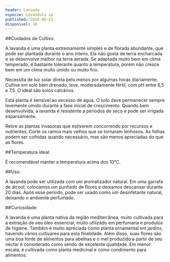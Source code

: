 ```yaml
---
header: Lavanda 
especie: Lavandula sp
published: 2016-06-21
disponivel: 10
---
```



##Cuidados de Cultivo:

A lavanda é uma planta extremamente simples e de florada abundante, que pode ser plantada durante o ano inteiro. Ela não gosta de terra encharcada e se desenvolve melhor na terra aerada. Se adaptada muito bem em clima temperado, é bastante tolerante quanto a temperatura, porém não cresce bem em um clima muito úmido ou muito frio.

Necessita de luz solar direta pelo menos por algumas horas diariamente.
Cultive em solo bem drenado, leve, moderadamente fértil, com pH entre 6,5 e 7,5. O ideal são solos calcários.

Esta planta é sensível ao excesso de água. O solo deve permanecer sempre levemente úmido durante a fase inicial de crescimento. Quando bem desenvolvida, a lavanda é resistente a períodos de seca e pode ser irrigada esparsamente.

Retire as plantas invasoras que estiverem concorrendo por recursos e nutrientes.
Corte os ramos mais velhos que se tornaram lenhosos. As folhas podem ser colhidas quando necessário, mas são menos apreciadas do que as flores. 
 
##Temperatura ideal:

É recomendável manter a temperatura acima dos 10°C.
 
 
##Uso:

A lavanda pode ser utilizada com um aromatizador natural. Em uma garrafa de álcool, colocamos um punhado de flores e deixamos descansar durante 20 dias. Após esse período, pode ser usado como um desinfetante natural, deixando o ambiente perfumado.
 

##Curiosidade:
 
A lavanda é uma planta nativa da região mediterrânea, muito cultivada para a extração de seu óleo essencial, muito utilizado em perfumaria e produtos de higiene. Também é muito apreciada como planta ornamental em jardins, havendo vários cultivares para esta finalidade. Além disso, suas flores são uma boa fonte de alimentos para abelhas e o mel produzido a partir de seu néctar é considerado como sendo de excelente qualidade. Em menor escala, é cultivada como planta medicinal e como condimento para alimentos.